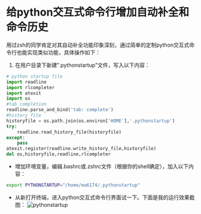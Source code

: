# 给python交互式命令行增加自动补全和命令历史

用过zsh的同学肯定对其自动补全功能印象深刻，通过简单的定制python交互式命令行也能实现类似功能，具体操作如下：

1. 在用户目录下新建".pythonstartup"文件，写入以下内容：
```python
# python startup file
import readline
import rlcompleter
import atexit
import os
#tab completion
readline.parse_and_bind('tab: complete')
#history file
historyfile = os.path.join(os.environ['HOME'],'.pythonstartup')
try:
    readline.read_history_file(historyfile)
except:
    pass
atexit.register(readline.write_history_file,historyfile)
del os,historyfile,readline,rlcompleter
```

- 增加环境变量，编辑.bashrc或.zshrc文件（根据你的shell确定），加入以下内容：
```bash
export PYTHONSTARTUP="/home/ma6174/.pythonstartup"
```

- 从新打开终端，进入python交互式命令行界面试一下。下面是我的运行效果截图：
![pythonstartup](./image/pythonstartup.png)
